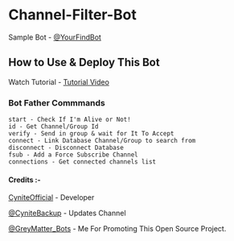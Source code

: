 # Channel-Filter-Bot
Sample Bot - [@YourFindBot](https://www.telegram.dog/YourFindBot)

## How to Use & Deploy This Bot
Watch Tutorial - [Tutorial Video]()

### Bot Father Commmands 
```
start - Check If I'm Alive or Not!
id - Get Channel/Group Id
verify - Send in group & wait for It To Accept
connect - Link Database Channel/Group to search from
disconnect - Disconnect Database
fsub - Add a Force Subscribe Channel
connections - Get connected channels list
```

#### Credits :-

[CyniteOfficial](https://github.com/cyniteofficial) - Developer

[@CyniteBackup](https://www.telegram.dog/CyniteBackup) - Updates Channel

[@GreyMatter_Bots](https://www.telegram.dog/GreyMatter_Bots) - Me For Promoting This Open Source Project.
